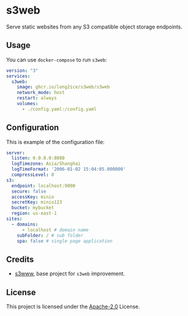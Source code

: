# s3web

Serve static websites from any S3 compatible object storage endpoints.

## Usage

You can use `docker-compose` to run `s3web`:

```yaml
version: "3"
services:
  s3web:
    image: ghcr.io/long2ice/s3web/s3web
    network_mode: host
    restart: always
    volumes:
      - ./config.yaml:/config.yaml
```

## Configuration

This is example of the configuration file:

```yaml
server:
  listen: 0.0.0.0:8080
  logTimezone: Asia/Shanghai
  logTimeFormat: '2006-01-02 15:04:05.000000'
  compressLevel: 0
s3:
  endpoint: localhost:9000
  secure: false
  accessKey: minio
  secretKey: minio123
  bucket: mybucket
  region: us-east-1
sites:
  - domains: 
      - localhost # domain name
    subFolder: / # sub folder
    spa: false # single page application
```

## Credits

- [s3www](https://github.com/harshavardhana/s3www), base project for `s3web` improvement.

## License

This project is licensed under the
[Apache-2.0](https://github.com/long2ice/s3web/blob/master/LICENSE)
License.